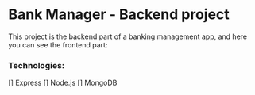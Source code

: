 # Bank Manager - Backend project
This project is the backend part of a banking management app, and here you can see the frontend part:

### Technologies:
[] Express
[] Node.js
[] MongoDB
